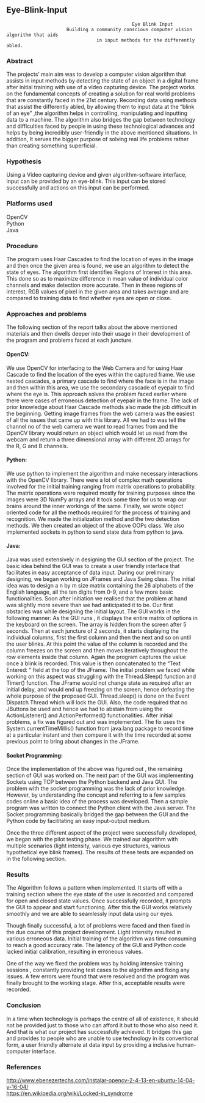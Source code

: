 ## Eye-Blink-Input
                                                  Eye Blink Input
                          Building a community conscious computer vision algorithm that aids
                                     in input methods for the differently abled.


### Abstract
				              			
The projects’ main aim was to develop a computer vision algorithm that assists in input methods by detecting the state of an object in a digital frame after initial training with use of a video capturing device.
The project works on the fundamental concepts of creating a solution for real world problems that are constantly faced in the 21st century. Recording data using methods that assist the differently abled, by allowing them to input data at the “blink of an eye” ,the algorithm helps in controlling, manipulating and inputting data to a machine.
The algorithm also bridges the gap between technology and difficulties faced by people in using these technological advances and helps by being incredibly user-friendly in the above mentioned situations. In addition, It serves the bigger purpose of solving real life problems rather than creating something superficial.

### Hypothesis
							
Using a Video capturing device and given algorithm-software interface, input can be provided by an eye-blink. This input can be stored successfully and actions on this input can be performed.

### Platforms used
OpenCV <br>
Python <br>
Java

### Procedure

The program uses Haar Cascades to find the location of eyes in the image and then once the given area is found, we use an algorithm to detect the state of eyes. The algorithm first identifies Regions of Interest in this area. This done so as to maximize difference in mean value of individual color channels and make detection more accurate. Then in these regions of interest, RGB values of pixel in the given area and takes average and are compared to training data to find whether eyes are open or close.

### Approaches and problems
		            				     
The following section of the report talks about the above mentioned materials and then dwells deeper into their usage in their development of the program and problems faced at each juncture. 

#### OpenCV:
We use OpenCV for interfacing to the Web Camera and for using Haar Cascade to find the location of the eyes within the captured frame. We use nested cascades, a primary cascade to find where the face is in the image and then within this area, we use the secondary cascade of eyepair to find where the eye is. This approach solves the problem faced earlier where there were cases of erroneous detection of eyepair in the frame. The lack of prior knowledge about Haar Cascade methods also made the job difficult in the beginning. 
Getting image frames from the web camera was the easiest of all the issues that came up with this library. All we had to was tell the channel no of the web camera we want to read frames from and the OpenCV library would return an object which would let us read from the webcam and return a three dimensional array with different 2D arrays for the R, G and B channels.


#### Python:
We use python to implement the algorithm and make necessary interactions with the OpenCV library. There were a lot of complex math operations involved for the initial training ranging from matrix operations to probability. The matrix operations were required mostly for training purposes since the images were 3D NumPy arrays and it took some time for us to wrap our brains around the inner workings of the same. Finally, we wrote object oriented code for all the methods required for the process of training and recognition. We made the initialization method and the two detection methods. We then created an object of the above OOPs class. We also implemented sockets in python to send state data from python to java.


#### Java:				              
Java was used extensively in designing the GUI section of the project. The basic idea behind the GUI was to create a user friendly interface that facilitates in easy acceptance of data input. During our preliminary designing, we began working on JFrames and Java Swing class. The initial idea was to design a n by m size matrix containing the  26 alphabets of the English language,  all the ten digits from 0-9, and a few more basic functionalities. Soon after initiation we realised that the problem at hand was slightly more severe than we had anticipated it to be. Our first obstacles was while designing the initial layout. The GUI works in the following manner:
As the GUI runs , it displays the entire matrix of options in the keyboard on the screen. The array is hidden from the screen after 5 seconds. Then at each juncture of 2 seconds, it starts displaying the individual columns, first the first column and then the next and so on until the user blinks. At this point the value of the column is recorded and the column freezes on the screen and then moves iteratively throughout the row elements inside that column. Again the program captures the value once a blink is recorded. This value is then concatenated to the “Text Entered: ” field at the top of the JFrame.
The initial problem we faced while working on this aspect was struggling with the Thread.Sleep() function and Timer() function. The JFrame would not change state as required after an initial delay, and would end up freezing on the screen, hence defeating the whole purpose of the proposed GUI. Thread.sleep() is done on the Event Dispatch Thread which will lock the GUI. Also, the code required that no JButtons be used and hence we had to abstain from using the ActionListener() and ActionPerformed() functionalities. After initial problems, a fix was figured out and was implemented. The fix uses the System.currentTimeMillis() function from java.lang package to record time at a particular instant and then compare it with the time recorded at some previous point to bring about changes in the JFrame.


#### Socket Programming:					           
Once the implementation of the above was figured out , the remaining section of GUI was worked on. The next part of the GUI was implementing Sockets using TCP between the Python backend and Java GUI. The problem with the socket programming was the lack of prior knowledge. However, by understanding the concept and referring to a few samples codes online a basic idea of the process was developed. Then a sample program was written to connect the Python  client with the Java server. The Socket programming basically bridged the gap between the GUI and the Python code by facilitating an easy input-output medium.

  
Once the three different aspect of the project were successfully developed, we began with the pilot testing phase. We trained our algorithm with multiple scenarios (light intensity, various eye structures, various hypothetical eye blink frames). The results of these tests are expanded on in the following section. 

### Results        
The Algorithm follows a pattern when implemented. It starts off with a training section where the eye state of the user is recorded and compared for open and closed state values. Once successfully recorded, it prompts the GUI to appear and start functioning. After this the GUI works relatively smoothly and we are able to seamlessly input data using our eyes.

Though finally successful, a lot of problems were faced and then fixed in the due course of this project development.
Light intensity resulted in various erroneous data. 
Initial training of the algorithm was time consuming to reach a good accuracy rate.
The latency of the GUI and Python code lacked initial calibration, resulting in erroneous values.  

One of the way we fixed the problem was by holding intensive training sessions , constantly providing test cases to the algorithm and fixing any issues. A few errors were found that were resolved and the program was finally brought to the working stage. After this, acceptable results were recorded.

### Conclusion

In a time when technology is perhaps the centre of all of existence, it should not be provided just to those who can afford it but to those who also need it. And that is what our project has successfully achieved. It bridges this gap and provides to people who are unable to use technology in its conventional form, a user friendly alternate at data input by providing a inclusive human-computer interface.

### References
http://www.ebenezertechs.com/instalar-opencv-2-4-13-en-ubuntu-14-04-y-16-04/
<br>
https://en.wikipedia.org/wiki/Locked-in_syndrome

